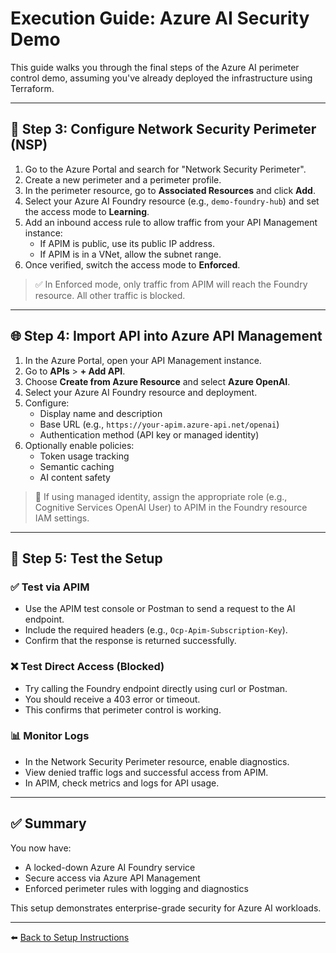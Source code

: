 # Execution Guide: Azure AI Security Demo

This guide walks you through the final steps of the Azure AI perimeter control demo, assuming you've already deployed the infrastructure using Terraform.

---

## 🔐 Step 3: Configure Network Security Perimeter (NSP)

1. Go to the Azure Portal and search for "Network Security Perimeter".
2. Create a new perimeter and a perimeter profile.
3. In the perimeter resource, go to **Associated Resources** and click **Add**.
4. Select your Azure AI Foundry resource (e.g., `demo-foundry-hub`) and set the access mode to **Learning**.
5. Add an inbound access rule to allow traffic from your API Management instance:
   - If APIM is public, use its public IP address.
   - If APIM is in a VNet, allow the subnet range.
6. Once verified, switch the access mode to **Enforced**.

> ✅ In Enforced mode, only traffic from APIM will reach the Foundry resource. All other traffic is blocked.

---

## 🌐 Step 4: Import API into Azure API Management

1. In the Azure Portal, open your API Management instance.
2. Go to **APIs** > **+ Add API**.
3. Choose **Create from Azure Resource** and select **Azure OpenAI**.
4. Select your Azure AI Foundry resource and deployment.
5. Configure:
   - Display name and description
   - Base URL (e.g., `https://your-apim.azure-api.net/openai`)
   - Authentication method (API key or managed identity)
6. Optionally enable policies:
   - Token usage tracking
   - Semantic caching
   - AI content safety

> 🔐 If using managed identity, assign the appropriate role (e.g., Cognitive Services OpenAI User) to APIM in the Foundry resource IAM settings.

---

## 🧪 Step 5: Test the Setup

### ✅ Test via APIM

- Use the APIM test console or Postman to send a request to the AI endpoint.
- Include the required headers (e.g., `Ocp-Apim-Subscription-Key`).
- Confirm that the response is returned successfully.

### ❌ Test Direct Access (Blocked)

- Try calling the Foundry endpoint directly using curl or Postman.
- You should receive a 403 error or timeout.
- This confirms that perimeter control is working.

### 📊 Monitor Logs

- In the Network Security Perimeter resource, enable diagnostics.
- View denied traffic logs and successful access from APIM.
- In APIM, check metrics and logs for API usage.

---

## ✅ Summary

You now have:

- A locked-down Azure AI Foundry service
- Secure access via Azure API Management
- Enforced perimeter rules with logging and diagnostics

This setup demonstrates enterprise-grade security for Azure AI workloads.

---

⬅️ [Back to Setup Instructions](Setup.md)
